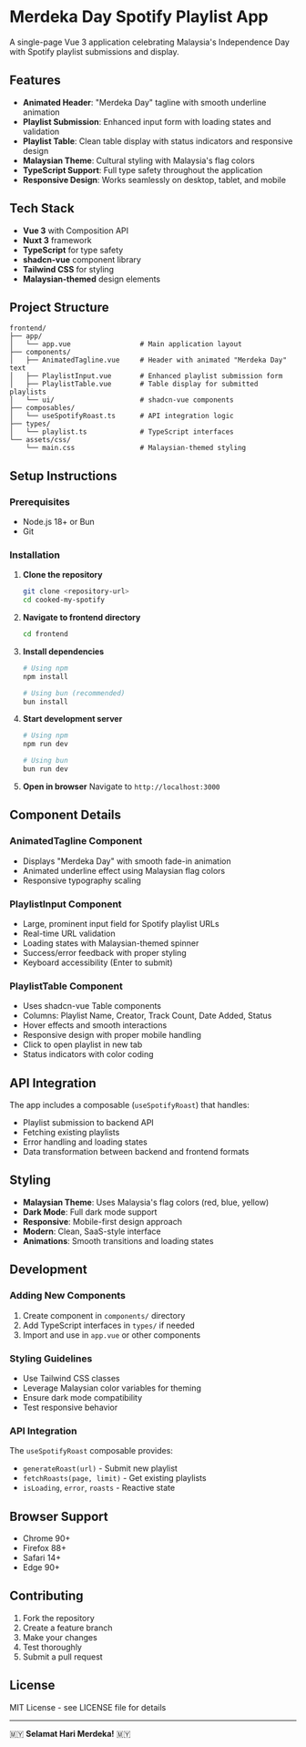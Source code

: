 # Merdeka Day Spotify Playlist App

A single-page Vue 3 application celebrating Malaysia's Independence Day with Spotify playlist submissions and display.

## Features

- **Animated Header**: "Merdeka Day" tagline with smooth underline animation
- **Playlist Submission**: Enhanced input form with loading states and validation
- **Playlist Table**: Clean table display with status indicators and responsive design
- **Malaysian Theme**: Cultural styling with Malaysia's flag colors
- **TypeScript Support**: Full type safety throughout the application
- **Responsive Design**: Works seamlessly on desktop, tablet, and mobile

## Tech Stack

- **Vue 3** with Composition API
- **Nuxt 3** framework
- **TypeScript** for type safety
- **shadcn-vue** component library
- **Tailwind CSS** for styling
- **Malaysian-themed** design elements

## Project Structure

```
frontend/
├── app/
│   └── app.vue                 # Main application layout
├── components/
│   ├── AnimatedTagline.vue     # Header with animated "Merdeka Day" text
│   ├── PlaylistInput.vue       # Enhanced playlist submission form
│   ├── PlaylistTable.vue       # Table display for submitted playlists
│   └── ui/                     # shadcn-vue components
├── composables/
│   └── useSpotifyRoast.ts      # API integration logic
├── types/
│   └── playlist.ts             # TypeScript interfaces
└── assets/css/
    └── main.css                # Malaysian-themed styling
```

## Setup Instructions

### Prerequisites

- Node.js 18+ or Bun
- Git

### Installation

1. **Clone the repository**

   ```bash
   git clone <repository-url>
   cd cooked-my-spotify
   ```

2. **Navigate to frontend directory**

   ```bash
   cd frontend
   ```

3. **Install dependencies**

   ```bash
   # Using npm
   npm install

   # Using bun (recommended)
   bun install
   ```

4. **Start development server**

   ```bash
   # Using npm
   npm run dev

   # Using bun
   bun run dev
   ```

5. **Open in browser**
   Navigate to `http://localhost:3000`

## Component Details

### AnimatedTagline Component

- Displays "Merdeka Day" with smooth fade-in animation
- Animated underline effect using Malaysian flag colors
- Responsive typography scaling

### PlaylistInput Component

- Large, prominent input field for Spotify playlist URLs
- Real-time URL validation
- Loading states with Malaysian-themed spinner
- Success/error feedback with proper styling
- Keyboard accessibility (Enter to submit)

### PlaylistTable Component

- Uses shadcn-vue Table components
- Columns: Playlist Name, Creator, Track Count, Date Added, Status
- Hover effects and smooth interactions
- Responsive design with proper mobile handling
- Click to open playlist in new tab
- Status indicators with color coding

## API Integration

The app includes a composable (`useSpotifyRoast`) that handles:

- Playlist submission to backend API
- Fetching existing playlists
- Error handling and loading states
- Data transformation between backend and frontend formats

## Styling

- **Malaysian Theme**: Uses Malaysia's flag colors (red, blue, yellow)
- **Dark Mode**: Full dark mode support
- **Responsive**: Mobile-first design approach
- **Modern**: Clean, SaaS-style interface
- **Animations**: Smooth transitions and loading states

## Development

### Adding New Components

1. Create component in `components/` directory
2. Add TypeScript interfaces in `types/` if needed
3. Import and use in `app.vue` or other components

### Styling Guidelines

- Use Tailwind CSS classes
- Leverage Malaysian color variables for theming
- Ensure dark mode compatibility
- Test responsive behavior

### API Integration

The `useSpotifyRoast` composable provides:

- `generateRoast(url)` - Submit new playlist
- `fetchRoasts(page, limit)` - Get existing playlists
- `isLoading`, `error`, `roasts` - Reactive state

## Browser Support

- Chrome 90+
- Firefox 88+
- Safari 14+
- Edge 90+

## Contributing

1. Fork the repository
2. Create a feature branch
3. Make your changes
4. Test thoroughly
5. Submit a pull request

## License

MIT License - see LICENSE file for details

---

🇲🇾 **Selamat Hari Merdeka!** 🇲🇾
